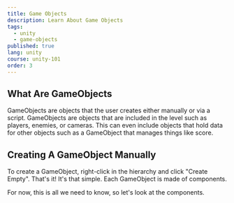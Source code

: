 ```yaml
---
title: Game Objects
description: Learn About Game Objects
tags:
  - unity
  - game-objects
published: true
lang: unity
course: unity-101
order: 3
---
```


## What Are GameObjects
GameObjects are objects that the user creates either manually or via a script. GameObjects are objects that are included in the level such as players, enemies, or cameras. This can even include objects that hold data for other objects such as a GameObject that manages things like score.

## Creating A GameObject Manually
To create a GameObject, right-click in the hierarchy and click "Create Empty". That's it! It's that simple. Each GameObject is made of components.

For now, this is all we need to know, so let's look at the components.
